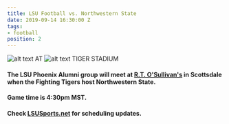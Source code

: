 ```yaml
---
title: LSU Football vs. Northwestern State
date: 2019-09-14 16:30:00 Z
tags:
- football
position: 2
---
```


![alt text](https://lsu-phoenix-alumni.github.io/assets/img/NWDemons.png "Northwestern State Demons") AT ![alt text](https://lsu-phoenix-alumni.github.io/assets/img/LSUTigers.png "LSU Fighting Tigers") TIGER STADIUM

#### The LSU Phoenix Alumni group will meet at **[R.T. O'Sullivan's](https://goo.gl/maps/3MjPdBhDfGWxt53HA)** in Scottsdale when the Fighting Tigers host Northwestern State.  

#### Game time is 4:30pm MST. 

#### Check **[LSUSports.net](http://www.lsusports.net/SportSelect.dbml?SPID=2164&SPSID=27811&DB_OEM_ID=5200&_ga=2.61742444.1994479276.1565745145-1475237789.1565745143)** for scheduling updates.